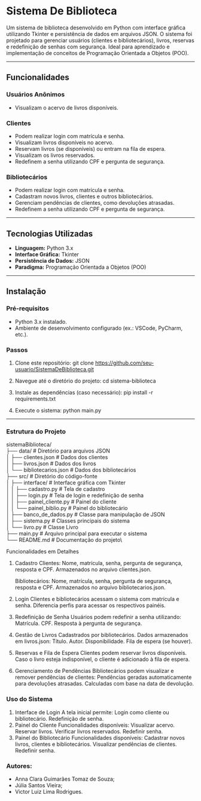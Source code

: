 # Sistema De Biblioteca

Um sistema de biblioteca desenvolvido em Python com interface gráfica utilizando Tkinter e persistência de dados em arquivos JSON. O sistema foi projetado para gerenciar usuários (clientes e bibliotecários), livros, reservas e redefinição de senhas com segurança. Ideal para aprendizado e implementação de conceitos de Programação Orientada a Objetos (POO).

---

## **Funcionalidades**

### **Usuários Anônimos**
- Visualizam o acervo de livros disponíveis.

### **Clientes**
- Podem realizar login com matrícula e senha.
- Visualizam livros disponíveis no acervo.
- Reservam livros (se disponíveis) ou entram na fila de espera.
- Visualizam os livros reservados.
- Redefinem a senha utilizando CPF e pergunta de segurança.

### **Bibliotecários**
- Podem realizar login com matrícula e senha.
- Cadastram novos livros, clientes e outros bibliotecários.
- Gerenciam pendências de clientes, como devoluções atrasadas.
- Redefinem a senha utilizando CPF e pergunta de segurança.

---

## **Tecnologias Utilizadas**
- **Linguagem:** Python 3.x
- **Interface Gráfica:** Tkinter
- **Persistência de Dados:** JSON
- **Paradigma:** Programação Orientada a Objetos (POO)

---

## **Instalação**

### **Pré-requisitos**
- Python 3.x instalado.
- Ambiente de desenvolvimento configurado (ex.: VSCode, PyCharm, etc.).

### **Passos**
1. Clone este repositório:
   git clone https://github.com/seu-usuario/SistemaDeBiblioteca.git

3. Navegue até o diretório do projeto:
    cd sistema-biblioteca
   
4. Instale as dependências (caso necessário):
    pip install -r requirements.txt
   
5. Execute o sistema:
    python main.py


---


### **Estrutura do Projeto**

sistemaBiblioteca/\
├── data/                     # Diretório para arquivos JSON\
│   ├── clientes.json         # Dados dos clientes\
│   ├── livros.json           # Dados dos livros\
│   └── bibliotecarios.json   # Dados dos bibliotecários\
├── src/                      # Diretório do código-fonte\
│   ├── interface/            # Interface gráfica com Tkinter\
│   │   ├── cadastro.py       # Tela de cadastro\
│   │   ├── login.py          # Tela de login e redefinição de senha\
│   │   ├── painel_cliente.py # Painel do cliente\
│   │   └── painel_biblio.py  # Painel do bibliotecário\
│   ├── banco_de_dados.py     # Classe para manipulação de JSON\
│   ├── sistema.py            # Classes principais do sistema\
│   └── livro.py              # Classe Livro\
├── main.py                   # Arquivo principal para executar o sistema\
└── README.md                 # Documentação do projeto\

Funcionalidades em Detalhes
1. Cadastro
    Clientes:
    Nome, matrícula, senha, pergunta de segurança, resposta e CPF.
    Armazenados no arquivo clientes.json.
   
    Bibliotecários:
    Nome, matrícula, senha, pergunta de segurança, resposta e CPF.
    Armazenados no arquivo bibliotecarios.json.
   
2. Login
    Clientes e bibliotecários acessam o sistema com matrícula e senha.
    Diferencia perfis para acessar os respectivos painéis.
   
3. Redefinição de Senha
    Usuários podem redefinir a senha utilizando:
    Matrícula.
    CPF.
    Resposta à pergunta de segurança.
   
4. Gestão de Livros
    Cadastrados por bibliotecários.
    Dados armazenados em livros.json:
    Título.
    Autor.
    Disponibilidade.
    Fila de espera (se houver).
   
5. Reservas e Fila de Espera
    Clientes podem reservar livros disponíveis.
    Caso o livro esteja indisponível, o cliente é adicionado à fila de espera.

6. Gerenciamento de Pendências
    Bibliotecários podem visualizar e remover pendências de clientes:
    Pendências geradas automaticamente para devoluções atrasadas.
    Calculadas com base na data de devolução.
   
### **Uso do Sistema**

1. Interface de Login
    A tela inicial permite:
    Login como cliente ou bibliotecário.
    Redefinição de senha.
2. Painel do Cliente
    Funcionalidades disponíveis:
    Visualizar acervo.
    Reservar livros.
    Verificar livros reservados.
    Redefinir senha.
3. Painel do Bibliotecário
    Funcionalidades disponíveis:
    Cadastrar novos livros, clientes e bibliotecários.
    Visualizar pendências de clientes.
    Redefinir senha.
   

### **Autores:**
- Anna Clara Guimarães Tomaz de Souza;
- Júlia Santos Vieira;
- Victor Luiz Lima Rodrigues.
